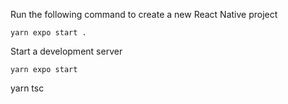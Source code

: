 Run the following command to create a new React Native project
```
yarn expo start .
```
Start a development server
```
yarn expo start
```
yarn tsc
